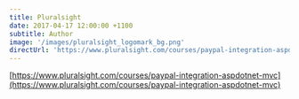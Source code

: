 ```yaml
---
title: Pluralsight
date: 2017-04-17 12:00:00 +1100
subtitle: Author
image: '/images/pluralsight_logomark_bg.png'
directUrl: 'https://www.pluralsight.com/courses/paypal-integration-aspdotnet-mvc'
---
```


[https://www.pluralsight.com/courses/paypal-integration-aspdotnet-mvc](https://www.pluralsight.com/courses/paypal-integration-aspdotnet-mvc)